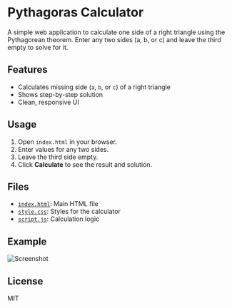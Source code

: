 # Pythagoras Calculator

A simple web application to calculate one side of a right triangle using the Pythagorean theorem. Enter any two sides (a, b, or c) and leave the third empty to solve for it.

## Features

- Calculates missing side (`a`, `b`, or `c`) of a right triangle
- Shows step-by-step solution
- Clean, responsive UI

## Usage

1. Open `index.html` in your browser.
2. Enter values for any two sides.
3. Leave the third side empty.
4. Click **Calculate** to see the result and solution.

## Files

- [`index.html`](index.html): Main HTML file
- [`style.css`](style.css): Styles for the calculator
- [`script.js`](script.js): Calculation logic

## Example

![Screenshot](screenshot.png) <!-- Add a screenshot if available -->

## License

MIT
